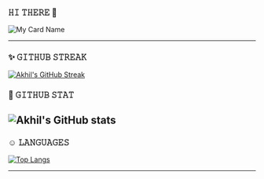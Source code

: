### 𝙷𝙸 𝚃𝙷𝙴𝚁𝙴 👋

![My Card Name](https://cardivo.vercel.app/api?name=ALONEPHILIC&description=𝚆𝙴𝙻𝙲𝙾𝙼𝙴%20𝚃𝙾%20𝙼𝚈%20𝙶𝙸𝚃%20|%20𝙼𝚈%20𝙽𝙰𝙼𝙴%20𝙸𝚂%20𝙰𝙺𝙷𝙸𝙻%20𝙼𝙰𝙷𝙴𝚂𝙷%20&image=https://telegra.ph/file/53895fffeaa1197d1b9dd.jpg/images?q=tbn:ANd9GcR7aMC3bf4bg4l_nhYS2Un9FXbFYcB4T83Shjk8xSUZDh_D61LFpzbpeqLW&s=10?v=4&backgroundColor=%23ecf0f1&instagram=itzme_lucifer01&github=Alone-Philic&twitter=@ItzmeLucifer&pattern=leaf&colorPattern=%23eaeaea)

---

### ✨️ 𝙶𝙸𝚃𝙷𝚄𝙱 𝚂𝚃𝚁𝙴𝙰𝙺 

[![Akhil's GitHub Streak](https://github-readme-streak-stats.herokuapp.com/?user=Alone-Philic&theme=chartreuse-dark)](https://github.com/Alone-Philic)
### 💞 𝙶𝙸𝚃𝙷𝚄𝙱 𝚂𝚃𝙰𝚃

![Akhil's GitHub stats](https://github-readme-stats.vercel.app/api?username=Alone-Philic&show_icons=true&theme=chartreuse-dark)
---

### ☺️ 𝙻𝙰𝙽𝙶𝚄𝙰𝙶𝙴𝚂

[![Top Langs](https://github-readme-stats.vercel.app/api/top-langs/?username=Alone-Philic&layout=compact&theme=chartreuse-dark)](https://github.com/Alone-Philic)

---

<!--
**Alone-Philic/Alone-Philic** is a ✨ _special_ ✨ repository because its `README.md` (this file) appears on your GitHub profile.

Here are some ideas to get you started:

- 🔭 I’m currently working on ...
- 🌱 I’m currently learning ...
- 👯 I’m looking to collaborate on ...
- 🤔 I’m looking for help with ...
- 💬 Ask me about ...
- 📫 How to reach me: ...
- 😄 Pronouns: ...
- ⚡ Fun fact: ...
-->
